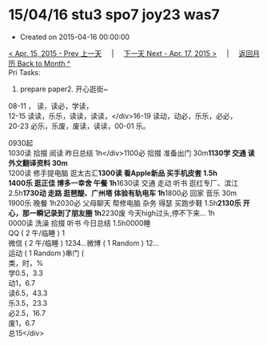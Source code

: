# 15/04/16 stu3 spo7 joy23 was7

* Created on 2015-04-16 00:00:00

[&lt; Apr. 15, 2015 - Prev 上一天](d15.md)     \|     [下一天 Next - Apr. 17, 2015 &gt;](d17.md)     \|     [返回月历 Back to Month ^](index.md)   
Pri Tasks:  
1. prepare paper2. 开心逛街~  
  
08-11 ， 读，读必，学读，  
12-15 读读，乐乐，读读，读读，&lt;/div&gt;16-19 读动，动必，乐乐，必必，  
20-23 必乐，乐废，废读，读读，00-01 乐。  
  
0930起  
1030读 拾掇 阅读 昨日总结 1h&lt;/div&gt;1100必 拾掇 准备出门 30m**1130学 交通 读外文翻译资料 30m**  
1200读 修手提电脑 逛太古汇**1300读 看Apple新品 买手机皮套 1.5h**  
**1400乐 逛正佳 博多一幸舍 午餐 1h**1630读 交通 走动 听书 逛红专厂、滨江 2.5h**1730动 走路 逛琶醍、广州塔 体验有轨电车 1h**1800必 回家 音乐 30m  
1900乐 晚餐 1h2030必 父母聊天 帮修电脑 杂务 得瑟 买跑步鞋 1.5h**2130乐 开心，那一瞬记录到了朋友圈 1h**2230废 今天high过头,停不下来… 1h  
0000读 洗澡 拾掇 听书 今日总结 1.5h0000睡  
QQ \( 2 午/临睡 \) 1  
微信 \( 2 午/临睡 \) 1234…微博 \( 1 Random \) 12…  
运动 \( 1 Random \)串门 \(  
类，时，%  
学0.5，3.3  
动1，6.7  
读6.5，43.3  
乐3.5，23.3  
必2.5，16.7  
废1，6.7  
总15&lt;/div&gt;

